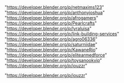 "https://developer.blender.org/p/netmaxims123"
"https://developer.blender.org/p/anthonyjoshua"
"https://developer.blender.org/p/afrogamers"
"https://developer.blender.org/p/Pearlcrafts"
"https://developer.blender.org/p/lyraluisa"
"https://developer.blender.org/p/link-building-services"
"https://developer.blender.org/p/agro06336"
"https://developer.blender.org/p/saturniidae"
"https://developer.blender.org/p/KawaneRio"
"https://developer.blender.org/p/elitearmedforce"
"https://developer.blender.org/p/toysanookvip"
"https://developer.blender.org/p/iouzzr"
 
"https://developer.blender.org/p/iouzzr"
 
